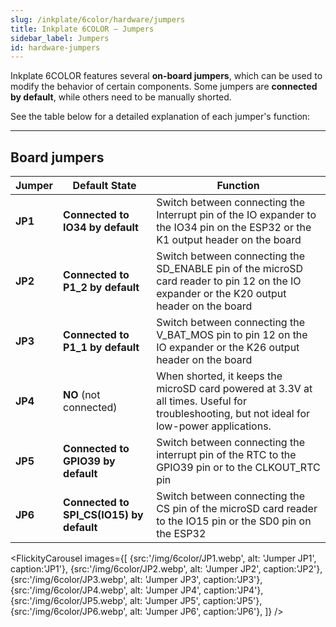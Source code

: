 ```yaml
---
slug: /inkplate/6color/hardware/jumpers
title: Inkplate 6COLOR – Jumpers
sidebar_label: Jumpers
id: hardware-jumpers
---
```


Inkplate 6COLOR features several **on-board jumpers**, which can be used to modify the behavior of certain components. Some jumpers are **connected by default**, while others need to be manually shorted.

See the table below for a detailed explanation of each jumper's function:

---

## Board jumpers

| **Jumper** | **Default State** | **Function** |
|---|---|---|
| **JP1** | **Connected to IO34 by default** | Switch between connecting the Interrupt pin of the IO expander to the IO34 pin on the ESP32 or the K1 output header on the board |
| **JP2** | **Connected to P1_2 by default** | Switch between connecting the SD_ENABLE pin of the microSD card reader to pin 12 on the IO expander or the K20 output header on the board |
| **JP3** | **Connected to P1_1 by default** | Switch between connecting the V_BAT_MOS pin to pin 12 on the IO expander or the K26 output header on the board |
| **JP4** | **NO** (not connected) | When shorted, it keeps the microSD card powered at 3.3V at all times. Useful for troubleshooting, but not ideal for low-power applications. |
| **JP5** | **Connected to GPIO39 by default** | Switch between connecting the interrupt pin of the RTC to the GPIO39 pin or to the CLKOUT_RTC pin |
| **JP6** | **Connected to SPI_CS(IO15) by default** | Switch between connecting the CS pin of the microSD card reader to the IO15 pin or the SD0 pin on the ESP32 |

<FlickityCarousel
images={[
  {src:'/img/6color/JP1.webp', alt: 'Jumper JP1', caption:'JP1'},
  {src:'/img/6color/JP2.webp', alt: 'Jumper JP2', caption:'JP2'},
  {src:'/img/6color/JP3.webp', alt: 'Jumper JP3', caption:'JP3'},
  {src:'/img/6color/JP4.webp', alt: 'Jumper JP4', caption:'JP4'},
  {src:'/img/6color/JP5.webp', alt: 'Jumper JP5', caption:'JP5'},
  {src:'/img/6color/JP6.webp', alt: 'Jumper JP6', caption:'JP6'},
]}
/>